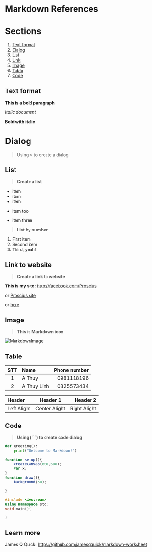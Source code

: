 <!-- This is a comment -->

# Markdown References


# **Sections**
1. [Text format](#text-format)
2. [Dialog](#dialog)
3. [List](#list)
4. [Link](#link)
5. [Image](#image)
6. [Table](#table)
7. [Code](#code)

## **Text format**

**This is a bold paragraph**

_Italic document_

__Bold with italic__

# **Dialog**

> Using > to create a dialog

## **List**
>**Create a list**
- item
- item
- item
* item too
+ item three

>**List by number**
1. First item
2. Second item
3. Third, yeah!

## **Link to website**

>**Create a link to website**

**This is my site:**
<http://facebook.com/Proscius>

or [Proscius site](http://facebook.com/Proscius)

[link]:http://facebook.com/Proscius
or [here][link]

## **Image**
>**This is Markdown icon**

![MarkdownImage](https://upload.wikimedia.org/wikipedia/commons/thumb/4/48/Markdown-mark.svg/208px-Markdown-mark.svg.png)

## **Table**

| STT   | Name        | Phone number |
| :---: | :---------- | -----------: |
| 1     | A Thuy      | 0981118196   |
| 2     | A Thuy Linh | 0325573434   |

| Header      | Header 1      | Header 2     |
| :---------- | :-----------: | -----------: |
| Left Alight | Center Alight | Right Alight |



## **Code**
>**Using (```) to create code dialog**

```python
def greeting():
    print("Welcome to Markdown!")
```

```javascript
function setup(){
    createCanvas(600,600);
    var x;
}
function draw(){
    background(50);

}
```
```cpp
#include <iostream>
using namespace std;
void main(){

}
```

## **Learn more**
James Q Quick: <https://github.com/jamesqquick/markdown-worksheet>
